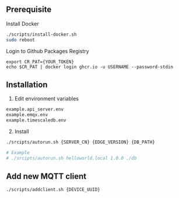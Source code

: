 ## Prerequisite

Install Docker

```sh
./scripts/install-docker.sh
sudo reboot
```

Login to Github Packages Registry

```
export CR_PAT={YOUR_TOKEN}
echo $CR_PAT | docker login ghcr.io -u USERNAME --password-stdin
```

## Installation

1. Edit environment variables

```sh
example.api_server.env
example.emqx.env
example.timescaledb.env
```

2. Install

```sh
./srcipts/autorun.sh {SERVER_CN} {EDGE_VERSION} {DB_PATH}

# Example
# ./srcipts/autorun.sh helloworld.local 1.0.0 ./db
```

## Add new MQTT client

```sh
./scripts/addclient.sh {DEVICE_UUID}
```
